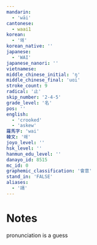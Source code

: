 ```yaml
---
mandarin:
  - 'wāi'
cantonese:
  - waai1
korean:
  - '왜'
korean_native: ''
japanese:
  - 'WAI'
japanese_nanori: ''
vietnamese:
middle_chinese_initial: 'ŋ'
middle_chinese_final: 'uɑi'
stroke_count: 9
radical: '止'
skip_number: '2-4-5'
grade_level: '名'
pos: ''
english:
  - 'crooked'
  - 'askew'
羅馬字: 'wai'
韓文: '왜'
joyo_level: ''
hsk_level: ''
hanmun_edu_level: ''
danayo_id: 8515
mc_id: 0
graphemic_classification: '會意'
stand_in: 'FALSE'
aliases:
  - '竵'
---
```


# Notes
pronunciation is a guess
